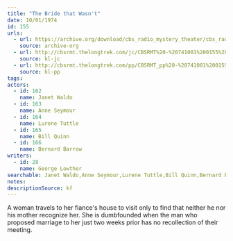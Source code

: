 ```yaml
---
title: "The Bride that Wasn't"
date: 10/01/1974
id: 155
urls: 
  - url: https://archive.org/download/cbs_radio_mystery_theater/cbs_radio_mystery_theater-0151-0200.zip/cbs_radio_mystery_theater-0151-0200%2Fcbsrmt_0155_the_bride_that_wasnt.mp3
    source: archive-org
  - url: http://cbsrmt.thelongtrek.com/jc/CBSRMT%20-%20741001%200155%20Bride%20That%20Wasn%27t%20vbr%20df_jc.mp3
    source: kl-jc
  - url: http://cbsrmt.thelongtrek.com/pp/CBSRMT_pp%20-%20741001%200155%20The%20Bride%20That%20Wasn%27t.mp3
    source: kl-pp
tags: 
actors:  
  - id: 162
    name: Janet Waldo  
  - id: 163
    name: Anne Seymour  
  - id: 164
    name: Lurene Tuttle  
  - id: 165
    name: Bill Quinn  
  - id: 166
    name: Bernard Barrow
writers:  
  - id: 28
    name: George Lowther
searchable: Janet Waldo,Anne Seymour,Lurene Tuttle,Bill Quinn,Bernard Barrow George Lowther
notes: 
descriptionSource: kf
---
```

A woman travels to her fiance's house to visit only to find that neither he nor his mother recognize her. She is dumbfounded when the man who proposed marriage to her just two weeks prior has no recollection of their meeting.